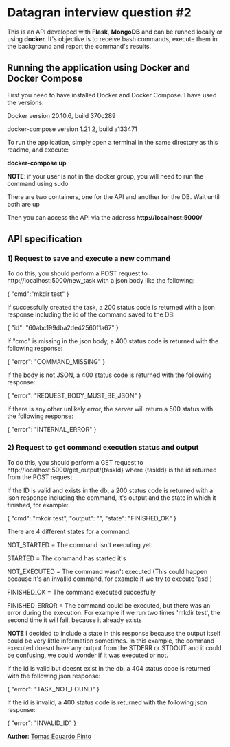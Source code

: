 # Datagran interview question #2

This is an API developed with **Flask**, **MongoDB** and can be runned locally or using **docker**. It's objective is to receive bash commands, execute them in the background and report the command's results.

## Running the application using Docker and Docker Compose

First you need to have installed Docker and Docker Compose. I have used the versions:

Docker version 20.10.6, build 370c289

docker-compose version 1.21.2, build a133471

To run the application, simply open a terminal in the same directory as this readme, and execute:

**docker-compose up**

**NOTE**: if your user is not in the docker group, you will need to run the command using sudo

There are two containers, one for the API and another for the DB. Wait until both are up

Then you can access the API via the address **http://localhost:5000/**

## API specification

### 1) Request to save and execute a new command

To do this, you should perform a POST request to http://localhost:5000/new_task 
with a json body like the following:

{
	"cmd":"mkdir test"
}

If successfully created the task, a 200 status code is returned with a json response including the id of the command saved to the DB:

{
  "id": "60abc199dba2de42560f1a67"
}

If "cmd" is missing in the json body, a 400 status code is returned with the following response:

{
  "error": "COMMAND_MISSING"
}

If the body is not JSON, a 400 status code is returned with the following response:

{
  "error": "REQUEST_BODY_MUST_BE_JSON"
}

If there is any other unlikely error, the server will return a 500 status with the following response:

{
  "error": "INTERNAL_ERROR"
}

### 2) Request to get command execution status and output

To do this, you should perform a GET request to http://localhost:5000/get_output/{taskId} where {taskId} is the id returned from the POST request

If the ID is valid and exists in the db, a 200 status code is returned with a json response including the command, it's output and the state in which it finished, for example:

{
  "cmd": "mkdir test",
  "output": "",
  "state": "FINISHED_OK"
}

There are 4 different states for a command:

  NOT_STARTED = The command isn't executing yet.

  STARTED = The command has started it's 

  NOT_EXECUTED = The command wasn't executed (This could happen because it's an invallid command, for example if we try to execute 'asd') 

  FINISHED_OK = The command executed succesfully

  FINISHED_ERROR = The command could be executed, but there was an error during the execution. For example if we run two times 'mkdir test', the second time it will fail, because it already exists

**NOTE** I decided to include a state in this response because the output itself could be very little information sometimes. In this example, the command executed doesnt have any output from the STDERR or STDOUT and it could be confusing, we could wonder if it was executed or not.

If the id is valid but doesnt exist in the db, a 404 status code is returned with the following json response:

{
  "error": "TASK_NOT_FOUND"
}

If the id is invalid, a 400 status code is returned with the following json response:  

{
  "error": "INVALID_ID"
}

**Author**: [Tomas Eduardo Pinto](https://github.com/pintotomas)